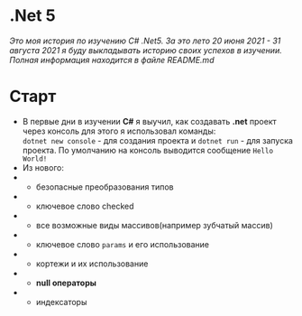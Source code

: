 # .Net 5
*Это моя история по изучению C# .Net5. За это лето 20 июня 2021 - 31 августа 2021 я
буду выкладывать историю своих успехов в изучении. Полная информация находится в файле README.md*

# Старт
* В первые дни в изучении **С#** я выучил, как создавать **.net** проект через консоль
для этого я использовал команды:
<br><code>dotnet new console</code> - для создания проекта и <code>dotnet run</code> - для запуска проекта. 
По умолчанию на консоль выводится сообщение <code>Hello World!</code>
* Из нового:
* - безопасные преобразования типов
* - ключевое слово checked 
* - все возможные виды массивов(например зубчатый массив)
* - ключевое слово <code>params</code> и его использование
* - кортежи и их использование
* - **null операторы** 
* - индексаторы
